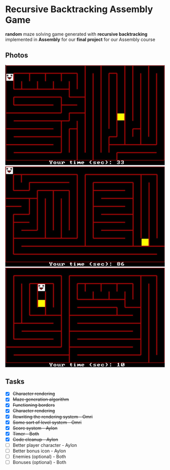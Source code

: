 # Recursive Backtracking Assembly Game
**random** maze solving game generated with **recursive backtracking** implemented in **Assembly** for our **final project** for our Assembly course

## Photos
![](assets/maze.jpg)
![](assets/maze2.jpg)
![](assets/maze3.jpg)

## Tasks
- [x] ~~Character rendering~~ 
- [x] ~~Maze generation algorithm~~
- [x] ~~Functioning borders~~
- [x] ~~Character rendering~~
- [x] ~~Rewriting the rendering system - Omri~~
- [x] ~~Some sort of level system - Omri~~
- [x] ~~Score system - Aylon~~
- [x] ~~Timer - Both~~
- [x] ~~Code cleanup - Aylon~~
- [ ] Better player character - Aylon
- [ ] Better bonus icon - Aylon
- [ ] Enemies (optional) - Both
- [ ] Bonuses (optional) - Both
